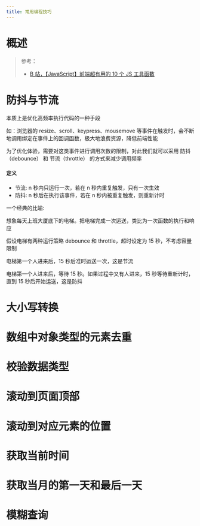 ```yaml
---
title: 常用编程技巧
---
```


# 概述

> 参考：
> 
> - [B 站，【JavaScript】前端超有用的 10 个 JS 工具函数](https://www.bilibili.com/video/BV1dG411j7uW)

# 防抖与节流

本质上是优化高频率执行代码的一种手段

如：浏览器的 resize、scroll、keypress、mousemove 等事件在触发时，会不断地调用绑定在事件上的回调函数，极大地浪费资源，降低前端性能

为了优化体验，需要对这类事件进行调用次数的限制，对此我们就可以采用 防抖（debounce） 和 节流（throttle） 的方式来减少调用频率

#### 定义

- 节流: n 秒内只运行一次，若在 n 秒内重复触发，只有一次生效
- 防抖: n 秒后在执行该事件，若在 n 秒内被重复触发，则重新计时

一个经典的比喻:

想象每天上班大厦底下的电梯。把电梯完成一次运送，类比为一次函数的执行和响应

假设电梯有两种运行策略 debounce 和 throttle，超时设定为 15 秒，不考虑容量限制

电梯第一个人进来后，15 秒后准时运送一次，这是节流

电梯第一个人进来后，等待 15 秒。如果过程中又有人进来，15 秒等待重新计时，直到 15 秒后开始运送，这是防抖

# 大小写转换


# 数组中对象类型的元素去重


# 校验数据类型


# 滚动到页面顶部


# 滚动到对应元素的位置


# 获取当前时间


# 获取当月的第一天和最后一天


# 模糊查询

